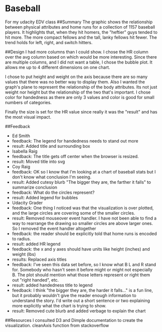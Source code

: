 # Baseball
For my udacity EDV class
##Summary 
The graphic shows the relationship between physical attributes and home runs for a collection of 1157 baseball players.
It highlights that, when they hit homers, the "heftier" guys tended to hit more. The more compact fellows and the tall, lanky fellows hit fewer. The trend holds for left, right, and switch hitters. 


##Design
I had more columns than I could show. I chose the HR column over the avg column based on which would be more interesting. 
Since there are multiple columns, and I did not want a table, I chose the bubble plot. It allows me up to 4 different dimensions
on one chart.

I chose to put height and weight on the axis because there are so many values that there was no better way to display them. 
Also I wanted the graph's plane to represent the relationship of the body attributes. Its not just weight nor height but the relationship of the two that's important.
I chose color for handedness as there are only 3 values and color is good for small numbers of categories. 

Finally the size is set for the HR value since really it was the "result" and has the most visual impact.


##Feedback 
* Ed Smith 
 * feedback: The legend for handedness needs to stand out more
 * result: Added title and surrounding box
* Isabella Raig
 * feedback: The title gets off center when the browser is resized.
 * result: Moved title into svg 
* Coy Raig
 * feedback: OK so I know that I'm looking at a chart of baseball stats but I don't know what conclusion I'm seeing.
 * result: Added cutesy blurb "The bigger they are, the farther it falls" to summarize conclusion
 * feedback: What do the circles represent?
 * result: Added legend for bubbles
* Udacity Grader
 * feedback: One thing I noticed was that the visualization is over plotted, and the large circles are covering some of the smaller circles.
 * result: Removed mouseover event handler. I have not been able to find a way to rearrange the drawing so smaller circles are above larger ones. So I removed the event handler altogether
 * feedback: the reader should be explicitly told that home runs is encoded to radius.
 * result: added HR legend
 * feedback: the x and y axes should have units like height (inches) and weight (lbs)
 * results: Replaced axis titles
 * feedback: I've seen this data set before, so I know what B L and R stand for. Somebody who hasn't seen it before might or might not especially B. The plot should mention what those letters represent or right them out "right handed", etc.
 * result: added handedness title to legend
 * feedback: I think "the bigger they are, the harder it falls..." is a fun line, but it probably wouldn't give the reader enough information to understand the story. I'd write out a short sentence or two explaining more explicitly what the chart is trying to show.
 * result: Removed cute blurb and added verbage to explain the chart

 
##Resources 
I consulted D3 and Dimple documentation to create the visualization.
cleanAxis function from stackoverflow